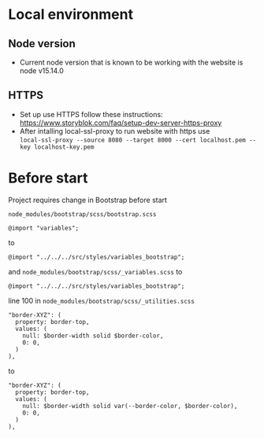 # Local environment

## Node version
* Current node version that is known to be working with the website is node v15.14.0

## HTTPS
* Set up use HTTPS follow these instructions:  
  https://www.storyblok.com/faq/setup-dev-server-https-proxy
* After intalling local-ssl-proxy to run website with https use  
  `local-ssl-proxy --source 8080 --target 8000 --cert localhost.pem --key localhost-key.pem`

# Before start
Project requires change in Bootstrap before start

`node_modules/bootstrap/scss/bootstrap.scss`
```
@import "variables";
```
to 
```
@import "../../../src/styles/variables_bootstrap";
```

and 
`node_modules/bootstrap/scss/_variables.scss`
to 
```
@import "../../../src/styles/variables_bootstrap";
```


line 100 in `node_modules/bootstrap/scss/_utilities.scss`
```
"border-XYZ": (
  property: border-top,
  values: (
    null: $border-width solid $border-color,
    0: 0,
  )
),
```
to 
```
"border-XYZ": (
  property: border-top,
  values: (
    null: $border-width solid var(--border-color, $border-color),
    0: 0,
  )
),
```
